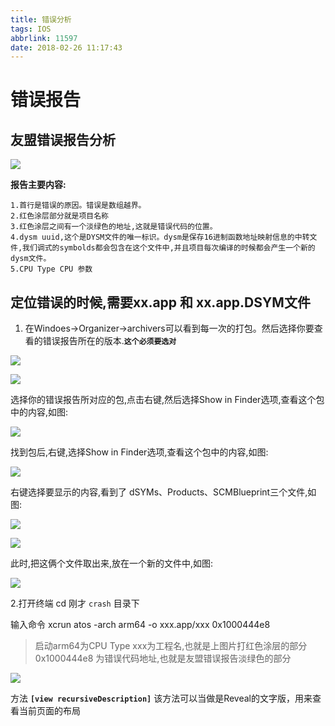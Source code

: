 ```yaml
---
title: 错误分析
tags: IOS
abbrlink: 11597
date: 2018-02-26 11:17:43
---
```


# 错误报告

## 友盟错误报告分析

![](/images/dysm/dsym_demo.jpg)


**报告主要内容:**

	1.首行是错误的原因。错误是数组越界。
	2.红色涂层部分就是项目名称
	3.红色涂层之间有一个淡绿色的地址,这就是错误代码的位置。
	4.dysm uuid,这个是DYSM文件的唯一标识。dysm是保存16进制函数地址映射信息的中转文件,我们调式的symbolds都会包含在这个文件中,并且项目每次编译的时候都会产生一个新的dysm文件。
	5.CPU Type CPU 参数
	

## 定位错误的时候,需要xx.app 和 xx.app.DSYM文件
 
 
1. 在Windoes->Organizer->archivers可以看到每一次的打包。然后选择你要查看的错误报告所在的版本.**`这个必须要选对`**

	
![](/images/dysm/xcode_organizer.png)
	
	
![](/images/dysm/xcode_archivers.jpg)
	
	
选择你的错误报告所对应的包,点击右键,然后选择Show in Finder选项,查看这个包中的内容,如图:
	
![](/images/dysm/xcode_finder.jpg)
  
找到包后,右键,选择Show in Finder选项,查看这个包中的内容,如图:
  
![](/images/dysm/xcode_xcarchive.jpg)
  
右键选择要显示的内容,看到了 dSYMs、Products、SCMBlueprint三个文件,如图:
  
![](/images/dysm/xcode_app_dsym.jpg)
  
  
![](/images/dysm/xcode_product_applications.jpg)
  
此时,把这俩个文件取出来,放在一个新的文件中,如图:
  
![](/images/dysm/xcode_crash.jpg)
  
	
2.打开终端 cd 刚才 `crash` 目录下 
 
   输入命令 xcrun atos -arch arm64 -o xxx.app/xxx 0x1000444e8
  
>  启动arm64为CPU Type
>  xxx为工程名,也就是上图片打红色涂层的部分
>  0x1000444e8 为错误代码地址,也就是友盟错误报告淡绿色的部分

 ![](/images/dysm/xcode_result.jpg)



方法 **`[view recursiveDescription]`**  该方法可以当做是Reveal的文字版，用来查看当前页面的布局









